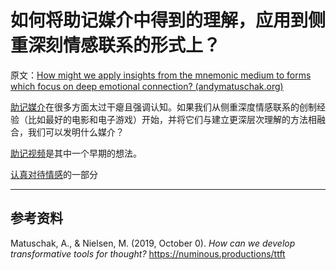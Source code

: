 # 如何将助记媒介中得到的理解，应用到侧重深刻情感联系的形式上？

原文：[How might we apply insights from the mnemonic medium to forms which focus on deep emotional connection? (andymatuschak.org)](https://notes.andymatuschak.org/z6kCeJmanzXswfjDoushes6JT5yRELWmVB76g)

[助记媒介](https://notes.andymatuschak.org/z4rRX3qwSSJRsEkdXKwH2shamgHNeRthrMLiF)在很多方面太过干瘪且强调认知。如果我们从侧重深度情感联系的创制经验（比如最好的电影和电子游戏）开始，并将它们与建立更深层次理解的方法相融合，我们可以发明什么媒介？

[助记视频](https://numinous.productions/ttft/#mnemonic-video)是其中一个早期的想法。

[认真对待情感](https://notes.andymatuschak.org/zWiPabJxBUe2LyKaegZRLNQYAE653PXewkhU)的一部分

------

## 参考资料

Matuschak, A., & Nielsen, M. (2019, October 0). *How can we develop transformative tools for thought?* https://numinous.productions/ttft